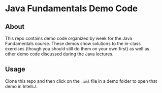# Java Fundamentals Demo Code

## About

This repo contains demo code organized by week for the Java Fundamentals course. These demos show solutions to the in-class exercises (though you should still do them on your own first) as well as other demo code discussed during the Java lectures.

## Usage

Clone this repo and then click on the `.iml` file in a demo folder to open that demo in IntelliJ.
